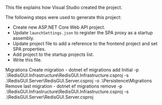 This file explains how Visual Studio created the project.

The following steps were used to generate this project:
- Create new ASP\.NET Core Web API project.
- Update `launchSettings.json` to register the SPA proxy as a startup assembly.
- Update project file to add a reference to the frontend project and set SPA properties.
- Add project to the startup projects list.
- Write this file.

Migrations
	Create migration
		- dotnet ef migrations add Initial -p .\RedisGUI.Infrastructure\RedisGUI.Infrastructure.csproj -s .\RedisGUI.Server\RedisGUI.Server.csproj -o  .\Persistence\Migrations
	Remove last migration
		- dotnet ef migrations remove -p .\RedisGUI.Infrastructure\RedisGUI.Infrastructure.csproj -s .\RedisGUI.Server\RedisGUI.Server.csproj
